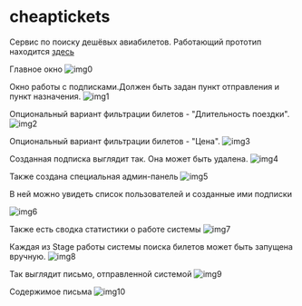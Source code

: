 # cheaptickets

Сервис по поиску дешёвых авиабилетов.
Работающий прототип находится [здесь](http://env-5618997.jelastic.regruhosting.ru/)

Главное окно
![img0](https://github.com/kubikrubikvkube/cheaptickets/blob/master/doc/img/img0.png)

Окно работы с подписками.Должен быть задан пункт отправления и пункт назначения.
![img1](https://github.com/kubikrubikvkube/cheaptickets/blob/master/doc/img/img1.png)

Опциональный вариант фильтрации билетов - "Длительность поездки". 
![img2](https://github.com/kubikrubikvkube/cheaptickets/blob/master/doc/img/img2.png)

Опциональный вариант фильтрации билетов - "Цена". 
![img3](https://github.com/kubikrubikvkube/cheaptickets/blob/master/doc/img/img3.png)

Созданная подписка выглядит так. Она может быть удалена.
![img4](https://github.com/kubikrubikvkube/cheaptickets/blob/master/doc/img/img4.png)

Также создана специальная админ-панель
![img5](https://github.com/kubikrubikvkube/cheaptickets/blob/master/doc/img/img5.png)

В ней можно увидеть список пользователей и созданные ими подписки

![img6](https://github.com/kubikrubikvkube/cheaptickets/blob/master/doc/img/img6.png)

Также есть сводка статистики о работе системы
![img7](https://github.com/kubikrubikvkube/cheaptickets/blob/master/doc/img/img7.png)

Каждая из Stage работы системы поиска билетов может быть запущена вручную.
![img8](https://github.com/kubikrubikvkube/cheaptickets/blob/master/doc/img/img8.png)

Так выглядит письмо, отправленной системой 
![img9](https://github.com/kubikrubikvkube/cheaptickets/blob/master/doc/img/img9.png)

Содержимое письма
![img10](https://github.com/kubikrubikvkube/cheaptickets/blob/master/doc/img/img10.png)
